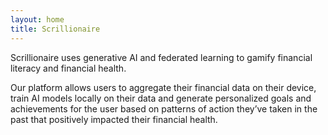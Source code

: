 ```yaml
---
layout: home
title: Scrillionaire
---
```

Scrillionaire uses generative AI and federated learning to gamify financial literacy and financial health.

Our platform allows users to aggregate their financial data on their device, train AI models locally on their data and generate personalized goals and achievements for the user based on patterns of action they’ve taken in the past that positively impacted their financial health.
